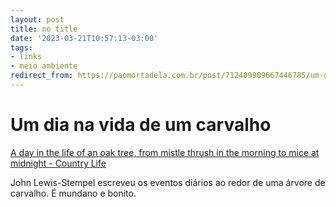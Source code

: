 ```yaml
---
layout: post
title: no title
date: '2023-03-21T10:57:13-03:00'
tags:
- links
- meio ambiente
redirect_from: https://paomortadela.com.br/post/712409909667446785/um-dia-na-vida-de-um-carvalho
---
```

# Um dia na vida de um carvalho

[A day in the life of an oak tree, from mistle thrush in the morning to mice at midnight - Country Life](https://www.countrylife.co.uk/nature/a-day-in-the-life-of-an-oak-tree-from-mistle-thrush-in-the-morning-to-mice-at-midnight-253109)

John Lewis-Stempel escreveu os eventos diários ao redor de uma árvore de carvalho. É mundano e bonito.


